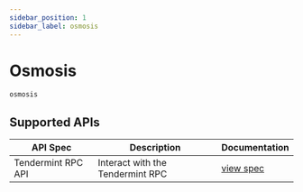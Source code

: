 ```yaml
---
sidebar_position: 1
sidebar_label: osmosis
---
```


# Osmosis

`osmosis`

## Supported APIs

| API Spec           | Description                      | Documentation                              |
| ------------------ | -------------------------------- | ------------------------------------------ |
| Tendermint RPC API | Interact with the Tendermint RPC | [view spec](https://docs.osmosis.zone/api) |
